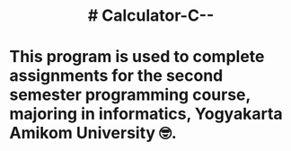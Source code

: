 <h1 align = "center"># Calculator-C-- <h1>
<p align = "left">This program is used to complete assignments for the second semester programming course, majoring in informatics, Yogyakarta Amikom University 🤓.<p>
  
  
